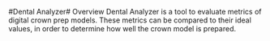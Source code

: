 #Dental Analyzer#
Overview
Dental Analyzer is a tool to evaluate metrics of digital crown prep models. These metrics can be compared to their ideal values, in order to determine how well the crown model is prepared.
